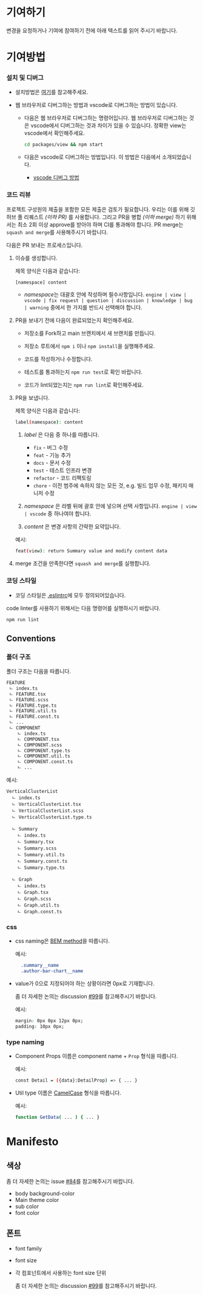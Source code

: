 # 기여하기

변경을 요청하거나 기여에 참여하기 전에 아래 텍스트를 읽어 주시기 바랍니다.

# 기여방법

### 설치 및 디버그

* 설치방법은 [여기](https://github.com/githru/githru-vscode-ext/blob/main/CONTRIBUTING.md#installation)를 참고해주세요.

* 웹 브라우저로 디버그하는 방법과 vscode로 디버그하는 방법이 있습니다. 

  * 다음은 웹 브라우저로 디버그하는 명령어입니다. 웹 브라우저로 디버그하는 것은 vscode에서 디버그하는 것과 차이가 있을 수 있습니다. 정확한 view는 vscode에서 확인해주세요.

    ```bash
    cd packages/view && npm start
    ```

  * 다음은 vscode로 디버그하는 방법입니다. 이 방법은 다음에서 소개되었습니다.
    * [vscode 디버그 방법](https://github.com/githru/githru-vscode-ext/blob/main/CONTRIBUTING.md#debugging)



### 코드 리뷰

프로젝트 구성원의 제출을 포함한 모든 제출은 검토가 필요합니다. 우리는 이를 위해 깃허브 풀 리퀘스트 *(이하 PR)* 를 사용합니다. 그리고 PR을 병합 *(이하 merge)* 하기 위해서는 최소 2회 이상 approve를 받아야 하며 CI를 통과해야 합니다. PR merge는 `squash and merge`를 사용해주시기 바랍니다.

다음은 PR 보내는 프로세스입니다.

1. 이슈를 생성합니다.

    제목 양식은 다음과 같습니다:
      ```bash
      [namespace] content
      ```

      * *namespace*는 대괄호 안에 작성하며 필수사항입니다. `engine | view | vscode | fix request | question | discussion | knowledge | bug | warning` 중에서 한 가지를 반드시 선택해야 합니다.


2. PR을 보내기 전에 다음이 완료되었는지 확인해주세요.

    * 저장소를 Fork하고 main 브랜치에서 새 브랜치를 만듭니다.
    
    * 저장소 루트에서 `npm i` 이나 `npm install`을 실행해주세요.

    * 코드를 작성하거나 수정합니다.

    * 테스트를 통과하는지 `npm run test`로 확인 바랍니다.

    * 코드가 lint되었는지는 `npm run lint`로 확인해주세요.

3. PR을 보냅니다.

    제목 양식은 다음과 같습니다:
    ```bash
    label(namespace): content
    ```

    1. *label* 은 다음 중 하나를 따릅니다.

        * `fix` - 버그 수정
        * `feat` - 기능 추가
        * `docs` - 문서 수정
        * `test` - 테스트 인프라 변경
        * `refactor` - 코드 리팩토링
        * `chore` - 이전 범주에 속하지 않는 모든 것, e.g. 빌드 업무 수정, 패키지 매니저 수정

    2. *namespace* 은 라벨 뒤에 괄호 안에 넣으며 선택 사항입니다. `engine | view | vscode` 중 하나여야 합니다.

    3. *content* 은 변경 사항의 간략한 요약입니다.

    예시:
    ```bash
    feat(view): return Summary value and modify content data
    ```

4. merge 조건을 만족한다면 `squash and merge`를 실행합니다.

### 코딩 스타일

- 코딩 스타일은 [.eslintrc](https://github.com/githru/githru-vscode-ext/blob/main/packages/view/.eslintrc.json)에 모두 정의되어있습니다.

code linter를 사용하기 위해서는 다음 명령어를 실행하시기 바랍니다.
```bash
npm run lint
```

## Conventions

### 폴더 구조
폴더 구조는 다음을 따릅니다.

  ```bash
  FEATURE
   ㄴ index.ts
   ㄴ FEATURE.tsx
   ㄴ FEATURE.scss
   ㄴ FEATURE.type.ts
   ㄴ FEATURE.util.ts
   ㄴ FEATURE.const.ts
   ㄴ ...
   ㄴ COMPONENT
      ㄴ index.ts
      ㄴ COMPONENT.tsx
      ㄴ COMPONENT.scss
      ㄴ COMPONENT.type.ts
      ㄴ COMPONENT.util.ts
      ㄴ COMPONENT.const.ts
      ㄴ ...
  ```

  예시:
  ```
  VerticalClusterList
    ㄴ index.ts
    ㄴ VerticalClusterList.tsx
    ㄴ VerticalClusterList.scss
    ㄴ VerticalClusterList.type.ts

    ㄴ Summary
      ㄴ index.ts
      ㄴ Summary.tsx
      ㄴ Summary.scss
      ㄴ Summary.util.ts
      ㄴ Summary.const.ts
      ㄴ Summary.type.ts

    ㄴ Graph
      ㄴ index.ts
      ㄴ Graph.tsx
      ㄴ Graph.scss
      ㄴ Graph.util.ts
      ㄴ Graph.const.ts
  ```

### css

  * css naming은 [BEM method](https://getbem.com/naming/)을 따릅니다.

    예시: 
    ```css
      .summary__name
      .author-bar-chart__name
    ```

  * value가 0으로 지정되어야 하는 상황이라면 0px로 기재합니다.
    
    좀 더 자세한 논의는 discussion [#99](https://github.com/githru/githru-vscode-ext/discussions/99)를 참고해주시기 바랍니다.

    예시:
    ```css
    margin: 0px 0px 12px 0px;
    padding: 10px 0px;
    ```

### type naming

- Component Props 이름은 component name + `Prop` 형식을 따릅니다.

  예시:
  ```bash
  const Detail = ({data}:DetailProp) => { ... }
  ```

- Util type 이름은 [CamelCase](https://en.wikipedia.org/wiki/Camel_case) 형식을 따릅니다.

  예시:
  
    ```bash
    function GetData( ... ) { ... }
    ```


# Manifesto

## 색상

좀 더 자세한 논의는 issue [#84](https://github.com/githru/githru-vscode-ext/issues/84)를 참고해주시기 바랍니다.

- body background-color
- Main theme color
- sub color
- font color

## 폰트

- font family
- font size
- 각 컴포넌트에서 사용하는 font size 단위

  좀 더 자세한 논의는 discussion [#99](https://github.com/githru/githru-vscode-ext/discussions/99)를 참고해주시기 바랍니다.